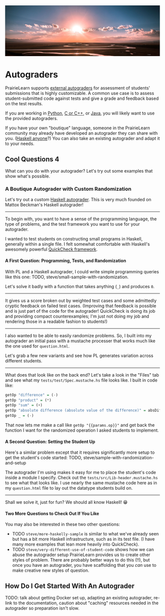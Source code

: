 ![decorative image of a picturesque prairie](../../images/header.jpg)

# Autograders

PrairieLearn supports [external autograders](https://prairielearn.readthedocs.io/en/latest/externalGrading/) for assessment of students' submissions that is highly customizable. A common use case is to assess student-submitted code against tests and give a grade and feedback based on the test results.

If you are working in [Python](https://prairielearn.readthedocs.io/en/latest/python-grader/), [C or C++](https://prairielearn.readthedocs.io/en/latest/c-grader/), or [Java](https://prairielearn.readthedocs.io/en/latest/java-grader/), you will likely want to use the provided autograders.

If you have your own "boutique" language, someone in the PrairieLearn community may already have developed an autograder they can share with you. ([Haskell anyone](https://github.com/steven-wolfman/haskell-prairielearn)?) You can also take an existing autograder and adapt it to your needs.

## Cool Questions 4

What can you do with your autograder? Let's try out some examples that show what's possible.

### A Boutique Autograder with Custom Randomization

Let's try out a custom [Haskell autograder](https://github.com/steven-wolfman/haskell-prairielearn). This is very much founded on Mattox Beckman's Haskell autograder!

---

To begin with, you want to have a sense of the programming language, the type of problems, and the test framework you want to use for your autograder.

I wanted to test students on constructing small programs in Haskell, generally within a single file. I felt somewhat comfortable with Haskell's awesomely powerful [QuickCheck framework](https://hackage.haskell.org/package/QuickCheck).

#### A First Question: Programming, Tests, and Randomization

With PL and a Haskell autograder, I could write simple programming queries like this one: TODO, steve/small-sample-with-randomization.

Let's solve it badly with a function that takes anything (`_`) and produces `0`.

---

It gives us a score broken out by weighted test cases and some admittedly cryptic feedback on failed test cases. (Improving that feedback is possible and is just part of the code for the autograder! QuickCheck is doing its job and providing compact counterexamples; I'm just not doing my job and rendering those in a readable fashion to students!)

---

I also wanted to be able to easily randomize problems. So, I built into my autograder an initial pass with a mustache processer that works much like the one used for `question.html`.

Let's grab a few new variants and see how PL generates variation across different students.

----

What does that look like on the back end? Let's take a look in the "Files" tab and see what my `tests/test/Spec.mustache.hs` file looks like. I built in code like:

```haskell
getOp "difference" = (-)
getOp "product" = (*)
getOp "sum" = (+)
getOp "absolute difference (absolute value of the difference)" = absDiff
getOp _ = (-)
```

That now lets me make a call like `getOp "{{params.op}}"` and get back the function I want for the randomized operation I asked students to implement.

#### A Second Question: Setting the Student Up

Here's a similar problem except that it requires significantly more setup to get the student's code started: TODO, steve/sample-with-randomization-and-setup

The autograder I'm using makes it easy for me to place the student's code inside a module I specify. Check out the 
`tests/src/Lib-header.mustache.hs` to see what that looks like. I use nearly the same mustache code here as in my `question.html` file to lay out the datatype students build on.

---

Shall we solve it, just for fun? We should all know Haskell! 😁

#### Two More Questions to Check Out If You Like

You may also be interested in these two other questions:

+ TODO `steve/more-haskelly-sample` is similar to what we've already seen but has a bit more Haskell infrastructure, such as in its test file. (I have many more examples that lean more heavily into QuickCheck).
+ TODO `steve/very-different-use-of-student-code` shows how we can abuse the autograder setup PrairieLearn provides us to create other styles of problem. There are probably better ways to do this (!!), but once you have an autograder, you have scaffolding that you *can* use to make creative new styles of question.

## How Do I Get Started With An Autograder

TODO: talk about getting Docker set up, adapting an existing autograder, re-link to the documentation, caution about "caching" resources needed in the autograder so preparation isn't slow.
